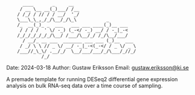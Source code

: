 
        
          ____       _     __                       
         / __ \__ __(_)___/ /__                     
        / /_/ / // / / __/  '_/                     
        \___\_\_,_/_/\__/_/\_\           _          
        /_  __(_)_ _  ___   ___ ___ ____(_)__ ___   
         / / / /  ' \/ -_) (_-</ -_) __/ / -_|_-<   
        /_/_/_/_/_/_/\__/ /___/\__/_/ /_/\__/___/   
          / __/_ __ ___  _______ ___ ___ (_)__  ___ 
         / _/ \ \ // _ \/ __/ -_|_-<(_-</ / _ \/ _ \
        /___//_\_\/ .__/_/  \__/___/___/_/\___/_//_/
                 /_/                                
        
        

Date: 2024-03-18
Author: Gustaw Eriksson
Email: gustaw.eriksson@ki.se

A premade template for running DESeq2 differential gene expression analysis on bulk RNA-seq data over a time course of sampling.
